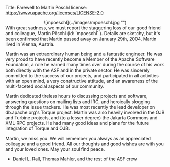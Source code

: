 Title: Farewell to Martin Pöschl
license: https://www.apache.org/licenses/LICENSE-2.0

<div align="center"> ![mpoeschl](../images/mpoeschl.jpg "") </div>
With great sadness, we must report the staggering loss of our good friend
and colleague, Martin Pöschl (id: `mpoeschl` ). Details are sketchy, but
it's been confirmed that Martin passed away on January 29th, 2004. Martin
lived in Vienna, Austria.

Martin was an extraordinary human being and a fantastic engineer. He was
very proud to have recently become a Member of the Apache Software
Foundation, a role he earned many times over during the course of his work
both directly with the ASF and in the private sector. He was sincerely
committed to the success of our projects, and participated in all
activities with an open mind, a very constructive attitude, and an
awareness of the multi-faceted social aspects of our community.

Martin dedicated tireless hours to discussing projects and software,
answering questions on mailing lists and IRC, and heroically slogging
through the issue trackers. He was most recently the lead developer on
db.apache.org's Torque project. Martin was also heavily involved in the OJB
and Turbine projects, and (to a lesser degree) the Jakarta Commons and
XML-RPC projects. He had many good ideas and plans for the future
integration of Torque and OJB.

Martin, we miss you. We will remember you always as an appreciated
colleague and a good friend. All our thoughts and good wishes are with you
and your loved ones. May your soul find peace.

- Daniel L. Rall, Thomas Mahler, and the rest of the ASF crew

